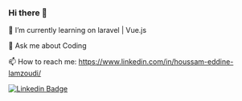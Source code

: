 ### Hi there 👋



🌱 I’m currently learning on laravel | Vue.js


💬 Ask me about Coding


📫 How to reach me: https://www.linkedin.com/in/houssam-eddine-lamzoudi/



[![Linkedin Badge](https://img.shields.io/badge/linkedin-%230077B5.svg?&style=for-the-badge&logo=linkedin&logoColor=white)](https://www.linkedin.com/in/houssam-eddine-lamzoudi/)
<!--
**HoussamEddineLamzoudi/HoussamEddineLamzoudi** is a ✨ _special_ ✨ repository because its `README.md` (this file) appears on your GitHub profile.

Here are some ideas to get you started:

- 🔭 I’m currently working on ...
- 🌱 I’m currently learning ...
- 👯 I’m looking to collaborate on ...
- 🤔 I’m looking for help with ...
- 💬 Ask me about ...
- 📫 How to reach me: ...
- 😄 Pronouns: ...
- ⚡ Fun fact: ...
-->
